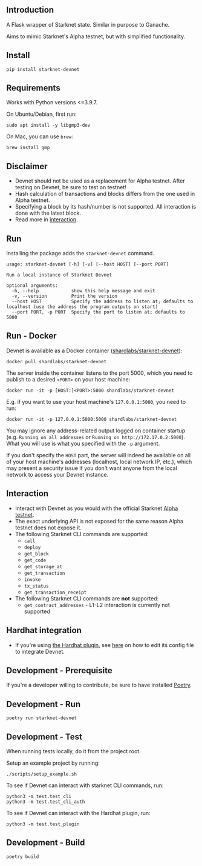 ## Introduction
A Flask wrapper of Starknet state. Similar in purpose to Ganache.

Aims to mimic Starknet's Alpha testnet, but with simplified functionality.

## Install
```text
pip install starknet-devnet
```

## Requirements
Works with Python versions <=3.9.7.

On Ubuntu/Debian, first run:
```text
sudo apt install -y libgmp3-dev
```

On Mac, you can use `brew`:
```text
brew install gmp
```

## Disclaimer
- Devnet should not be used as a replacement for Alpha testnet. After testing on Devnet, be sure to test on testnet!
- Hash calculation of transactions and blocks differs from the one used in Alpha testnet.
- Specifying a block by its hash/number is not supported. All interaction is done with the latest block.
- Read more in [interaction](#interaction-api).

## Run
Installing the package adds the `starknet-devnet` command.
```text
usage: starknet-devnet [-h] [-v] [--host HOST] [--port PORT]

Run a local instance of Starknet Devnet

optional arguments:
  -h, --help            show this help message and exit
  -v, --version         Print the version
  --host HOST           Specify the address to listen at; defaults to localhost (use the address the program outputs on start)
  --port PORT, -p PORT  Specify the port to listen at; defaults to 5000
```

## Run - Docker
Devnet is available as a Docker container ([shardlabs/starknet-devnet](https://hub.docker.com/repository/docker/shardlabs/starknet-devnet)):
```text
docker pull shardlabs/starknet-devnet
```

The server inside the container listens to the port 5000, which you need to publish to a desired `<PORT>` on your host machine:
```text
docker run -it -p [HOST:]<PORT>:5000 shardlabs/starknet-devnet
```
E.g. if you want to use your host machine's `127.0.0.1:5000`, you need to run:
```text
docker run -it -p 127.0.0.1:5000:5000 shardlabs/starknet-devnet
```
You may ignore any address-related output logged on container startup (e.g. `Running on all addresses` or `Running on http://172.17.0.2:5000`). What you will use is what you specified with the `-p` argument.

If you don't specify the `HOST` part, the server will indeed be available on all of your host machine's addresses (localhost, local network IP, etc.), which may present a security issue if you don't want anyone from the local network to access your Devnet instance.

## Interaction
- Interact with Devnet as you would with the official Starknet [Alpha testnet](https://www.cairo-lang.org/docs/hello_starknet/amm.html?highlight=alpha#interaction-examples).
- The exact underlying API is not exposed for the same reason Alpha testnet does not expose it.
- The following Starknet CLI commands are supported:
  - `call`
  - `deploy`
  - `get_block`
  - `get_code`
  - `get_storage_at`
  - `get_transaction`
  - `invoke`
  - `tx_status`
  - `get_transaction_receipt`
- The following Starknet CLI commands are **not** supported:
  - `get_contract_addresses` - L1-L2 interaction is currently not supported

## Hardhat integration
- If you're using [the Hardhat plugin](https://github.com/Shard-Labs/starknet-hardhat-plugin), see [here](https://github.com/Shard-Labs/starknet-hardhat-plugin#testing-network) on how to edit its config file to integrate Devnet.

## Development - Prerequisite
If you're a developer willing to contribute, be sure to have installed [Poetry](https://pypi.org/project/poetry/).

## Development - Run
```text
poetry run starknet-devnet
```

## Development - Test
When running tests locally, do it from the project root.

Setup an example project by running:
```text
./scripts/setup_example.sh
```

To see if Devnet can interact with starknet CLI commands, run:
```text
python3 -m test.test_cli
python3 -m test.test_cli_auth
```

To see if Devnet can interact with the Hardhat plugin, run:
```text
python3 -m test.test_plugin
```

## Development - Build
```text
poetry build
```
